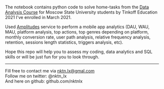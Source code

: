 The notebook contains python code to solve home-tasks from the [Data Analysis Course](https://github.com/nktnlx/data_analysis_tinkoff_msu) for Moscow State University students by Tinkoff Education 2021 I've enrolled in March 2021.   



Used [Amplitudes](https://analytics.amplitude.com/demo) service to perform a mobile app analytics (DAU, WAU, MAU, platform analysis, top actions, top genres depending on platform, monthly conversion rate, user path analysis, relative frequency analysis, retention, sessions length statistics, triggers analysis, etc).  

 



Hope this repo will help you to assess my coding, data analytics and SQL skills or will be just fun for you to look through.    



--------------------------------------------
Fill free to contact me via nktn.lx@gmal.com  
Follow me on twitter: @nktn_lx  
And here on github: github.com/nktnlx  